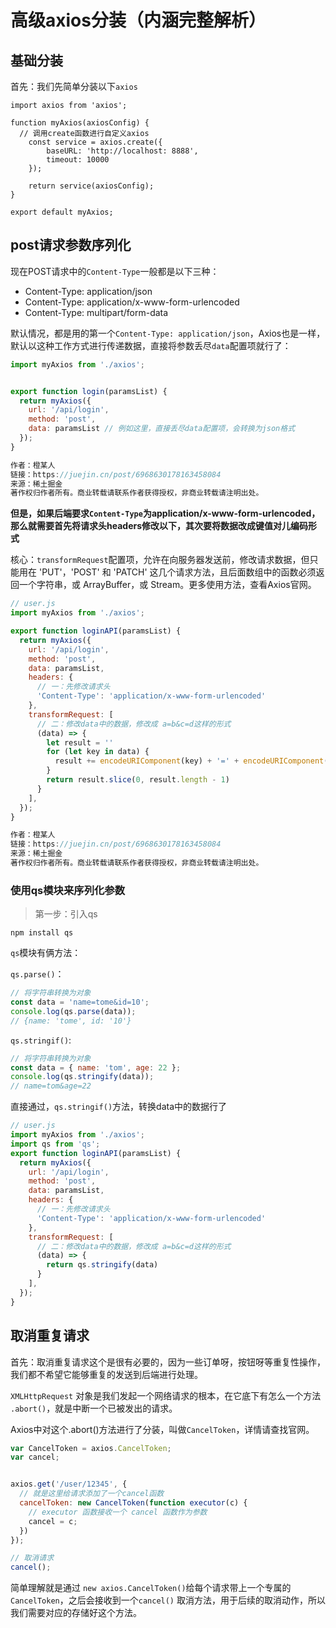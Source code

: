# 高级axios分装（内涵完整解析）



## 基础分装

首先：我们先简单分装以下`axios`

```JS
import axios from 'axios';

function myAxios(axiosConfig) {
  // 调用create函数进行自定义axios
	const service = axios.create({
		baseURL: 'http://localhost: 8888',
		timeout: 10000
	});

	return service(axiosConfig);
}

export default myAxios;

```



## post请求参数序列化

现在POST请求中的`Content-Type`一般都是以下三种：

- Content-Type: application/json
- Content-Type: application/x-www-form-urlencoded
- Content-Type: multipart/form-data

默认情况，都是用的第一个`Content-Type: application/json`，Axios也是一样，默认以这种工作方式进行传递数据，直接将参数丢尽`data`配置项就行了：

```js
import myAxios from './axios';


export function login(paramsList) {
  return myAxios({
    url: '/api/login',
    method: 'post',
    data: paramsList // 例如这里，直接丢尽data配置项，会转换为json格式
  });
}

作者：橙某人
链接：https://juejin.cn/post/6968630178163458084
来源：稀土掘金
著作权归作者所有。商业转载请联系作者获得授权，非商业转载请注明出处。
```



**但是，如果后端要求`Content-Type`为application/x-www-form-urlencoded，那么就需要首先将请求头headers修改以下，其次要将数据改成键值对儿编码形式**

核心：`transformRequest`配置项，允许在向服务器发送前，修改请求数据，但只能用在 'PUT'，'POST' 和 'PATCH' 这几个请求方法，且后面数组中的函数必须返回一个字符串，或 ArrayBuffer，或 Stream。更多使用方法，查看Axios官网。

```js
// user.js
import myAxios from './axios';

export function loginAPI(paramsList) {
  return myAxios({
    url: '/api/login',
    method: 'post',
    data: paramsList,
    headers: {
      // 一：先修改请求头
      'Content-Type': 'application/x-www-form-urlencoded'
    },
    transformRequest: [
      // 二：修改data中的数据，修改成 a=b&c=d这样的形式
      (data) => {
        let result = ''
        for (let key in data) {
          result += encodeURIComponent(key) + '=' + encodeURIComponent(data[key]) + '&'
        }
        return result.slice(0, result.length - 1)
      }
    ],
  });
}

作者：橙某人
链接：https://juejin.cn/post/6968630178163458084
来源：稀土掘金
著作权归作者所有。商业转载请联系作者获得授权，非商业转载请注明出处。
```



### 使用qs模块来序列化参数

>第一步：引入qs

```
npm install qs
```

`qs`模块有俩方法：

`qs.parse()`：

```js
// 将字符串转换为对象
const data = 'name=tome&id=10';
console.log(qs.parse(data));
// {name: 'tome', id: '10'}
```

`qs.stringif()`:

```js
// 将字符串转换为对象
const data = { name: 'tom', age: 22 };
console.log(qs.stringify(data));
// name=tom&age=22
```

直接通过，`qs.stringif()`方法，转换data中的数据行了

```js
// user.js
import myAxios from './axios';
import qs from 'qs';
export function loginAPI(paramsList) {
  return myAxios({
    url: '/api/login',
    method: 'post',
    data: paramsList,
    headers: {
      // 一：先修改请求头
      'Content-Type': 'application/x-www-form-urlencoded'
    },
    transformRequest: [
      // 二：修改data中的数据，修改成 a=b&c=d这样的形式
      (data) => {
        return qs.stringify(data)
      }
    ],
  });
}
```





## 取消重复请求

首先：取消重复请求这个是很有必要的，因为一些订单呀，按钮呀等重复性操作，我们都不希望它能够重复的发送到后端进行处理。

`XMLHttpRequest` 对象是我们发起一个网络请求的根本，在它底下有怎么一个方法 `.abort()`，就是中断一个已被发出的请求。

Axios中对这个.abort()方法进行了分装，叫做`CancelToken`，详情请查找官网。

```js
var CancelToken = axios.CancelToken;
var cancel;


axios.get('/user/12345', {
  // 就是这里给请求添加了一个cancel函数
  cancelToken: new CancelToken(function executor(c) {
    // executor 函数接收一个 cancel 函数作为参数
    cancel = c;
  })
});

// 取消请求
cancel();
```

简单理解就是通过 `new axios.CancelToken()`给每个请求带上一个专属的`CancelToken`，之后会接收到一个`cancel()` 取消方法，用于后续的取消动作，所以我们需要对应的存储好这个方法。





